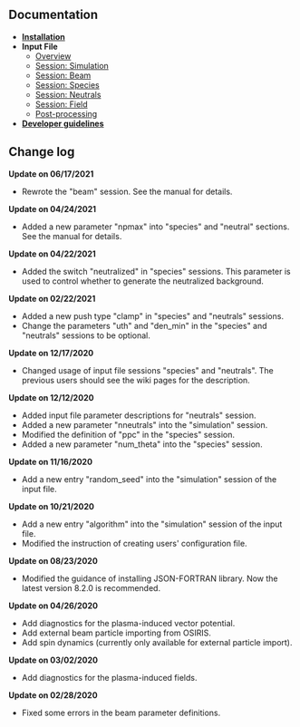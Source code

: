 ## Documentation

* [**Installation**](./Install-QPAD.md)
* **Input File**
  * [Overview](./Input-File-Overview.md)
  * [Session: Simulation](./Session-Simulation.md)
  * [Session: Beam](./Session-Beam.md)
  * [Session: Species](./Session-Species.md)
  * [Session: Neutrals](./Session-Neutrals.md)
  * [Session: Field](./Session-Field.md)
  * [Post-processing](./Post-processing.md)
* [**Developer guidelines**](./Developer-Guide.md)

## Change log

**Update on 06/17/2021**
- Rewrote the "beam" session. See the manual for details.

**Update on 04/24/2021**
- Added a new parameter "npmax" into "species" and "neutral" sections. See the manual for details.

**Update on 04/22/2021**
- Added the switch "neutralized" in "species" sessions. This parameter is used to control whether to generate the neutralized background.

**Update on 02/22/2021**
- Added a new push type "clamp" in "species" and "neutrals" sessions.
- Change the parameters "uth" and "den_min" in the "species" and "neutrals" sessions to be optional.

**Update on 12/17/2020**
- Changed usage of input file sessions "species" and "neutrals". The previous users should see the wiki pages for the description.

**Update on 12/12/2020**
- Added input file parameter descriptions for "neutrals" session.
- Added a new parameter "nneutrals" into the "simulation" session.
- Modified the definition of "ppc" in the "species" session.
- Added a new parameter "num_theta" into the "species" session.

**Update on 11/16/2020**
- Add a new entry "random_seed" into the "simulation" session of the input file.

**Update on 10/21/2020**
- Add a new entry "algorithm" into the "simulation" session of the input file.
- Modified the instruction of creating users' configuration file.

**Update on 08/23/2020**
- Modified the guidance of installing JSON-FORTRAN library. Now the latest version 8.2.0 is recommended.

**Update on 04/26/2020**
- Add diagnostics for the plasma-induced vector potential.
- Add external beam particle importing from OSIRIS.
- Add spin dynamics (currently only available for external particle import).

**Update on 03/02/2020**
- Add diagnostics for the plasma-induced fields.

**Update on 02/28/2020**
- Fixed some errors in the beam parameter definitions.

